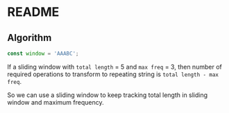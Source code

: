 # README

## Algorithm

```js
const window = 'AAABC';
```

If a sliding window with `total length` = 5 and `max freq` = 3, then number of required operations to transform to repeating string is `total length - max freq`.

So we can use a sliding window to keep tracking total length in sliding window and maximum frequency.
